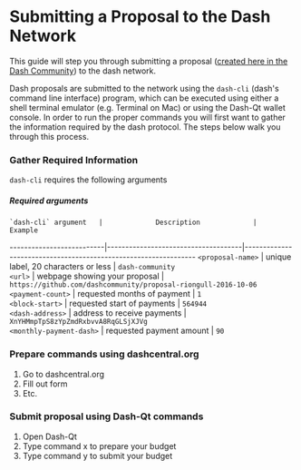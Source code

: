 # Submitting a Proposal to the Dash Network

This guide will step you through submitting a proposal ([created here in the Dash Community](https://github.com/dashcommunity/guides/blob/master/create_proposal_from_template.md)) to the dash network.

Dash proposals are submitted to the network using the `dash-cli` (dash's command line interface) program, which can be executed using either a shell terminal emulator (e.g. Terminal on Mac) or using the Dash-Qt wallet console. In order to run the proper commands you will first want to gather the information required by the dash protocol.  The steps below walk you through this process.

### Gather Required Information

`dash-cli` requires the following arguments

##### Required arguments 
    `dash-cli` argument   |             Description             |                             Example                             
--------------------------|-------------------------------------|----------------------------------------------------------------
 `<proposal-name>`        | unique label, 20 characters or less | `dash-community`                                                
 `<url>`                  | webpage showing your proposal       | `https://github.com/dashcommunity/proposal-riongull-2016-10-06` 
 `<payment-count>`        | requested months of payment         | `1`                                                             
 `<block-start>`          | requested start of payments         | `564944`                                                        
 `<dash-address>`         | address to receive payments         | `XnYHMmpTpS8zYpZmdRxbvvA8RqGLSjXJVg`                            
 `<monthly-payment-dash>` | requested payment amount            | `90`                                                            


### Prepare commands using dashcentral.org

1. Go to dashcentral.org
2. Fill out form
3. Etc.


### Submit proposal using Dash-Qt commands

1. Open Dash-Qt
2. Type command x to prepare your budget
3. Type command y to submit your budget
